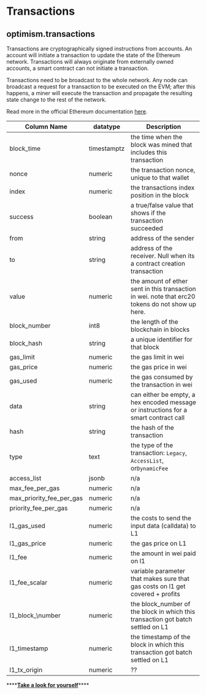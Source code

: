 # Transactions

## optimism.transactions

Transactions are cryptographically signed instructions from accounts. An account will initiate a transaction to update the state of the Ethereum network. Transactions will always originate from externally owned accounts, a smart contract can not initiate a transaction.

Transactions need to be broadcast to the whole network. Any node can broadcast a request for a transaction to be executed on the EVM; after this happens, a miner will execute the transaction and propagate the resulting state change to the rest of the network.

Read more in the official Ethereum documentation [here](https://ethereum.org/en/developers/docs/transactions).

| **Column Name**              | **datatype** | **Description**                                                                                  |
| ---------------------------- | ------------ | ------------------------------------------------------------------------------------------------ |
| block\_time                  | timestamptz  | the time when the block was mined that includes this transaction                                 |
| nonce                        | numeric      | the transaction nonce, unique to that wallet                                                     |
| index                        | numeric      | the transactions index position in the block                                                     |
| success                      | boolean      | a true/false value that shows if the transaction succeeded                                       |
| from                         | string       | address of the sender                                                                            |
| to                           | string       | address of the receiver. Null when its a contract creation transaction                           |
| value                        | numeric      | the amount of ether sent in this transaction in wei. note that erc20 tokens do not show up here. |
| block\_number                | int8         | the length of the blockchain in blocks                                                           |
| block\_hash                  | string       | a unique identifier for that block                                                               |
| gas\_limit                   | numeric      | the gas limit in wei                                                                             |
| gas\_price                   | numeric      | the gas price in wei                                                                             |
| gas\_used                    | numeric      | the gas consumed by the transaction in wei                                                       |
| data                         | string       | can either be empty, a hex encoded message or instructions for a smart contract call             |
| hash                         | string       | the hash of the transaction                                                                      |
| type                         | text         | the type of the transaction: `Legacy`, `AccessList`, or`DynamicFee`                              |
| access\_list                 | jsonb        | n/a                                                                                              |
| max\_fee\_per\_gas           | numeric      | n/a                                                                                              |
| max\_priority\_fee\_per\_gas | numeric      | n/a                                                                                              |
| priority\_fee\_per\_gas      | numeric      | n/a                                                                                              |
| l1\_gas\_used                | numeric      | the costs to send the input data (calldata) to L1                                                |
| l1\_gas\_price               | numeric      | the gas price on L1                                                                              |
| l1\_fee                      | numeric      | the amount in wei paid on l1                                                                     |
| l1\_fee\_scalar              | numeric      | variable parameter that makes sure that gas costs on l1 get covered + profits                    |
| l1\_block\_\number           | numeric      | the block\_number of the block in which this transaction got batch settled on L1                 |
| l1\_timestamp                | numeric      | the timestamp of the block in which this transaction got batch settled on L1                     |
| l1\_tx\_origin               | numeric      | ??                                                                                               |

\*\*\*\*[**Take a look for yourself**](https://dune.xyz/queries/38964)\*\*\*\*
